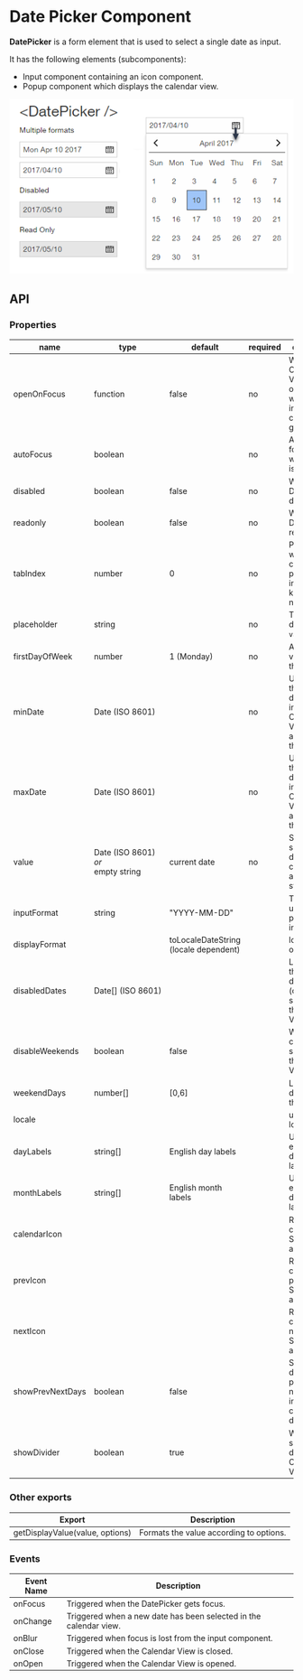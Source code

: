 # Date Picker Component

**DatePicker** is a form element that is used to select a single date as input.

It has the following elements (subcomponents):

* Input component containing an icon component.
* Popup component which displays the calendar view.

![Date picker examples](./assets/DatePickerBasicInput.png)


## API

### Properties

| name | type | default | required | description |
| --- | --- | --- | --- | --- |
| openOnFocus | function | false | no  | Whether the Calendar View is opened when the input component gains focus. |
| autoFocus | boolean |   | no | Automatically focused when a page is loaded.
| disabled | boolean | false | no  | Whether the DatePicker is disabled. |
| readonly | boolean | false | no   | Whether the DatePicker is readonly. |
| tabIndex | number | 0 | no   | Position in which component participates in sequential keyboard navigation. |
| placeholder | string |   | no  | Text to display if `value` is `null`. |
| firstDayOfWeek | number | 1 (Monday) | no   | Accepts the values 0 through 6. |
| minDate | Date (ISO&nbsp;8601) |     | no   | Used to set the minimal date shown in the Calendar View and accepted in the input. |
| maxDate | Date (ISO&nbsp;8601) |     | no   | Used to set the maximum date shown in the Calendar View and accepted in the input. |
| value |  Date (ISO&nbsp;8601) *or*<br>empty string | current date | no   | Sets the selected date. A `Date` can be set or an empty string. |
| inputFormat | string | "YYYY-MM-DD" |    | The format used to parse the input. |
| displayFormat |    | toLocaleDateString (locale dependent) |    | locale options |
| disabledDates | Date\[]&nbsp;(ISO&nbsp;8601) |    |    | List of dates that are disabled (cannot be selected) in the Calendar View. |
| disableWeekends | boolean | false |    | Weekends cannot be selected in the Calendar View. |
| weekendDays | number[] | [0,6] |    | List of days defined as the weekend. |
| locale |    |   |   | user agent locale |   |
| dayLabels | string[]   | English day labels |    | User may enter different labels. |
| monthLabels | string[]   | English month labels |    | User may enter different labels. |
| calendarIcon |   |    |    | Replace the calendar SVG with another. |
| prevIcon |   |    |    | Replace the calendar prev icon SVG with another. |
| nextIcon |   |    |    | Replace the calendar next icon SVG with another. |
| showPrevNextDays | boolean | false |    | Show the days of the previous and next months in the calendar display. |
| showDivider | boolean | true |   | Whether to show the divider in the Calendar View. |

### Other exports

| Export | Description |
| --- | --- |
| getDisplayValue(value, options) | Formats the value according to options.

### Events

| Event Name | Description |
| --- | --- |
| onFocus | Triggered when the DatePicker gets focus. |
| onChange | Triggered when a new date has been selected in the calendar view. |
| onBlur | Triggered when focus is lost from the input component. |
| onClose | Triggered when the Calendar View is closed. |
| onOpen | Triggered when the Calendar View is opened. |